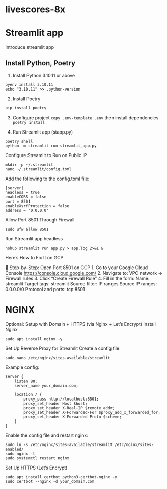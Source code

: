 # livescores-8x

# Streamlit app

Introduce streamlit app

## Install Python, Poetry
  
1. Install Python 3.10.11 or above
```
pyenv install 3.10.11
echo "3.10.11" >> .python-version
```
 
2. Install Poetry
```
pip install poetry
```

3. Configure project
`copy .env-template .env`
then install dependencies
`poetry install`


4. Run Streamlit app (stapp.py)
```
poetry shell
python -m streamlit run streamlit_app.py
```

Configure Streamlit to Run on Public IP
```
mkdir -p ~/.streamlit
nano ~/.streamlit/config.toml
```

Add the following to the config.toml file:
```
[server]
headless = true
enableCORS = false
port = 8501
enableXsrfProtection = false
address = "0.0.0.0"
```

Allow Port 8501 Through Firewall
```
sudo ufw allow 8501
```

Run Streamlit app headless
```
nohup streamlit run app.py > app.log 2>&1 &
```

Here’s How to Fix It on GCP

🔧 Step-by-Step: Open Port 8501 on GCP
	1.	Go to your Google Cloud Console
https://console.cloud.google.com/
	2.	Navigate to:
VPC network → Firewall rules
	3.	Click “Create Firewall Rule”
	4.	Fill in the form:
Name: streamlit
Target tags: streamlit
Source filter: IP ranges
Source IP ranges: 0.0.0.0/0
Protocol and ports: tcp:8501


# NGINX
Optional: Setup with Domain + HTTPS (via Nginx + Let’s Encrypt)
Install Nginx
```
sudo apt install nginx -y
```

Set Up Reverse Proxy for Streamlit
Create a config file:
```
sudo nano /etc/nginx/sites-available/streamlit
```

Example config:
```
server {
    listen 80;
    server_name your_domain.com;

    location / {
        proxy_pass http://localhost:8501;
        proxy_set_header Host $host;
        proxy_set_header X-Real-IP $remote_addr;
        proxy_set_header X-Forwarded-For $proxy_add_x_forwarded_for;
        proxy_set_header X-Forwarded-Proto $scheme;
    }
}
```

Enable the config file and restart nginx:
```
sudo ln -s /etc/nginx/sites-available/streamlit /etc/nginx/sites-enabled/
sudo nginx -t
sudo systemctl restart nginx
```

Set Up HTTPS (Let’s Encrypt)
```
sudo apt install certbot python3-certbot-nginx -y
sudo certbot --nginx -d your_domain.com
```
